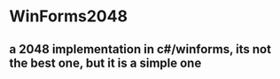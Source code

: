 # WinForms2048
## a 2048 implementation in c#/winforms, its not the best one, but it is a simple one
